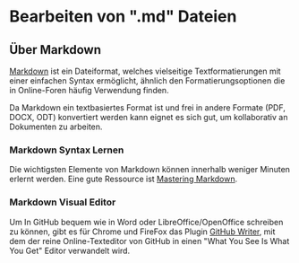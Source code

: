 # Bearbeiten von ".md" Dateien

## Über Markdown

[Markdown](https://de.wikipedia.org/wiki/Markdown) ist ein Dateiformat, welches vielseitige Textformatierungen mit einer einfachen Syntax ermöglicht, ähnlich den Formatierungsoptionen die in Online-Foren häufig Verwendung finden.

Da Markdown ein textbasiertes Format ist und frei in andere Formate (PDF, DOCX, ODT) konvertiert werden kann eignet es sich gut, um kollaborativ an Dokumenten zu arbeiten.

### Markdown Syntax Lernen

Die wichtigsten Elemente von Markdown können innerhalb weniger Minuten erlernt werden. Eine gute Ressource ist [Mastering Markdown](https://guides.github.com/features/mastering-markdown/).

### Markdown Visual Editor

Um In GitHub bequem wie in Word oder LibreOffice/OpenOffice schreiben zu können, gibt es für Chrome und FireFox das Plugin [GitHub Writer](https://ckeditor.com/github-writer/), mit dem der reine Online-Texteditor von GitHub in einen "What You See Is What You Get" Editor verwandelt wird.
